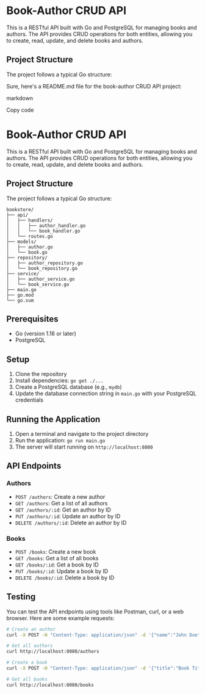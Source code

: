 # Book-Author CRUD API

This is a RESTful API built with Go and PostgreSQL for managing books and authors. The API provides CRUD operations for both entities, allowing you to create, read, update, and delete books and authors.

## Project Structure

The project follows a typical Go structure:

Sure, here's a README.md file for the book-author CRUD API project:

markdown


Copy code
# Book-Author CRUD API

This is a RESTful API built with Go and PostgreSQL for managing books and authors. The API provides CRUD operations for both entities, allowing you to create, read, update, and delete books and authors.

## Project Structure

The project follows a typical Go structure:

```
bookstore/
├── api/
│   ├── handlers/
│   │   ├── author_handler.go
│   │   └── book_handler.go
│   └── routes.go
├── models/
│   ├── author.go
│   └── book.go
├── repository/
│   ├── author_repository.go
│   └── book_repository.go
├── service/
│   ├── author_service.go
│   └── book_service.go
├── main.go
├── go.mod
└── go.sum
```

## Prerequisites

- Go (version 1.16 or later)
- PostgreSQL

## Setup

1. Clone the repository
2. Install dependencies: `go get ./...`
3. Create a PostgreSQL database (e.g., `mydb`)
4. Update the database connection string in `main.go` with your PostgreSQL credentials

## Running the Application

1. Open a terminal and navigate to the project directory
2. Run the application: `go run main.go`
3. The server will start running on `http://localhost:8080`

## API Endpoints

### Authors

- `POST /authors`: Create a new author
- `GET /authors`: Get a list of all authors
- `GET /authors/:id`: Get an author by ID
- `PUT /authors/:id`: Update an author by ID
- `DELETE /authors/:id`: Delete an author by ID

### Books

- `POST /books`: Create a new book
- `GET /books`: Get a list of all books
- `GET /books/:id`: Get a book by ID
- `PUT /books/:id`: Update a book by ID
- `DELETE /books/:id`: Delete a book by ID

## Testing

You can test the API endpoints using tools like Postman, curl, or a web browser. Here are some example requests:

```bash
# Create an author
curl -X POST -H "Content-Type: application/json" -d '{"name":"John Doe"}' http://localhost:8080/authors

# Get all authors
curl http://localhost:8080/authors

# Create a book
curl -X POST -H "Content-Type: application/json" -d '{"title":"Book Title", "author_id":1}' http://localhost:8080/books

# Get all books
curl http://localhost:8080/books
